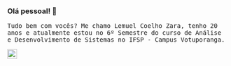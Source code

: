 ### Olá pessoal! 👋

<samp>Tudo bem com vocês? Me chamo Lemuel Coelho Zara, tenho 20 anos e atualmente estou no 6º Semestre do curso de Análise e Desenvolvimento de Sistemas no IFSP - Campus Votuporanga.</samp>

<a href="https://www.linkedin.com/in/lemuelZara/">
  <img align="left" alt="Linkedin" width="22px" src="https://cdn.jsdelivr.net/npm/simple-icons@v3/icons/linkedin.svg" />
</a>
